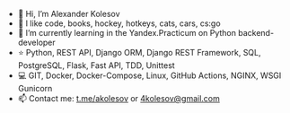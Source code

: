 - 👋 Hi, I’m Alexander Kolesov
- 💙 I like code, books, hockey, hotkeys, cats, cars, cs:go
- 🌱 I’m currently learning in the Yandex.Practicum on Python backend-developer
- ⭐️ Python, REST API, Django ORM, Django REST Framework, SQL, PostgreSQL, Flask, Fast API, TDD, Unittest
- 💻 GIT, Docker, Docker-Compose, Linux, GitHub Actions, NGINX, WSGI Gunicorn
- 📫 Contact me: [t.me/akolesov](http://akolesov.t.me "t.me/akolesov")  or 4kolesov@gmail.com

<!---
4kolesov/4kolesov is a ✨ special ✨ repository because its `README.md` (this file) appears on your GitHub profile.
You can click the Preview link to take a look at your changes.
- ⭐️ 
--->
